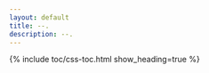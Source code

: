 ```yaml
---
layout: default
title: --.
description: --.
---
```


{% include toc/css-toc.html show_heading=true %}
